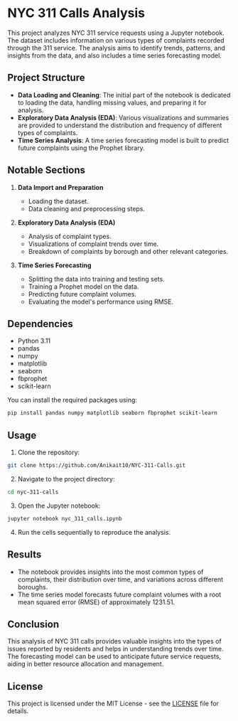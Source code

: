 
# NYC 311 Calls Analysis

This project analyzes NYC 311 service requests using a Jupyter notebook. The dataset includes information on various types of complaints recorded through the 311 service. The analysis aims to identify trends, patterns, and insights from the data, and also includes a time series forecasting model.

## Project Structure

- **Data Loading and Cleaning**: The initial part of the notebook is dedicated to loading the data, handling missing values, and preparing it for analysis.
- **Exploratory Data Analysis (EDA)**: Various visualizations and summaries are provided to understand the distribution and frequency of different types of complaints.
- **Time Series Analysis**: A time series forecasting model is built to predict future complaints using the Prophet library.

## Notable Sections

1. **Data Import and Preparation**
    - Loading the dataset.
    - Data cleaning and preprocessing steps.
    
2. **Exploratory Data Analysis (EDA)**
    - Analysis of complaint types.
    - Visualizations of complaint trends over time.
    - Breakdown of complaints by borough and other relevant categories.

3. **Time Series Forecasting**
    - Splitting the data into training and testing sets.
    - Training a Prophet model on the data.
    - Predicting future complaint volumes.
    - Evaluating the model's performance using RMSE.

## Dependencies

- Python 3.11
- pandas
- numpy
- matplotlib
- seaborn
- fbprophet
- scikit-learn

You can install the required packages using:

```bash
pip install pandas numpy matplotlib seaborn fbprophet scikit-learn
```

## Usage

1. Clone the repository:

```bash
git clone https://github.com/Anikait10/NYC-311-Calls.git
```

2. Navigate to the project directory:

```bash
cd nyc-311-calls
```

3. Open the Jupyter notebook:

```bash
jupyter notebook nyc_311_calls.ipynb
```

4. Run the cells sequentially to reproduce the analysis.

## Results

- The notebook provides insights into the most common types of complaints, their distribution over time, and variations across different boroughs.
- The time series model forecasts future complaint volumes with a root mean squared error (RMSE) of approximately 1231.51.

## Conclusion

This analysis of NYC 311 calls provides valuable insights into the types of issues reported by residents and helps in understanding trends over time. The forecasting model can be used to anticipate future service requests, aiding in better resource allocation and management.

## License

This project is licensed under the MIT License - see the [LICENSE](LICENSE) file for details.
